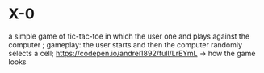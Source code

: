# X-0
a simple game of tic-tac-toe in which the user one and plays against the computer ;
gameplay: the user starts and then the computer randomly selects a cell;
https://codepen.io/andrei1892/full/LrEYmL -> how the game looks
